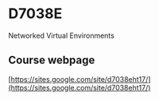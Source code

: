 # D7038E
Networked Virtual Environments

## Course webpage
[https://sites.google.com/site/d7038eht17/](https://sites.google.com/site/d7038eht17/)
